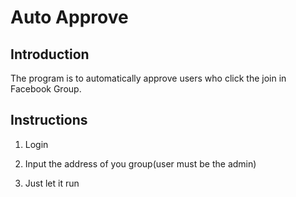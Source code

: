 Auto Approve
==================
<h2>Introduction</h2>

The program is to automatically approve users who click the join in Facebook Group.

<h2>Instructions</h2>

1. Login

2. Input the address of you group(user must be the admin)

3. Just let it run

